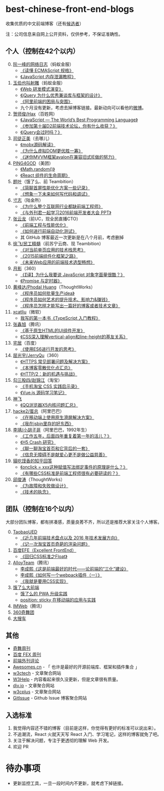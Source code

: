 # best-chinese-front-end-blogs

收集优质的中文前端博客（还有[候选者](./Candidates.md)）

注：公司信息来自网上公开资料，仅供参考，不保证准确性。

## 个人（控制在42个以内）

0. [阮一峰的网络日志](http://www.ruanyifeng.com/blog/javascript/)（蚂蚁金服）
    + [《读懂 ECMAScript 规格》](http://www.ruanyifeng.com/blog/2015/11/ecmascript-specification.html)
    + [《JavaScript 内存泄漏教程》](http://www.ruanyifeng.com/blog/2017/04/memory-leak.html)
0. [玉伯也叫射雕](https://github.com/lifesinger/blog/issues?q=is%3Aissue+is%3Aopen+sort%3Aupdated-desc)（蚂蚁金服）
    + [《Web 研发模式演变》](https://github.com/lifesinger/blog/issues/184)
    + [《jQuery 为什么优秀兼谈库与框架的设计》](https://github.com/lifesinger/blog/issues/114)
    + [《阿里前端的困局与突围》](https://github.com/lifesinger/blog/issues/141)
    + 九个月没有更新，考虑去掉博客链接。最新动向可以看他的[微博](http://weibo.com/u/1748374882)。
0. [贺师俊/Hax](https://github.com/hax/hax.github.com/issues)（百姓网）
    + [《JavaScript — The World’s Best Programming Language》](http://johnhax.net/2015/js-the-best/)
    + [《参加第十届D2前端技术论坛，你有什么收获？》](https://www.zhihu.com/question/38637676/answer/77889487)
    + [《jQuery会过时吗？》](https://www.zhihu.com/question/34892985/answer/60466608)
0. [司徒正美](http://www.cnblogs.com/rubylouvre/)（去哪儿）
    + [《mobx源码解读》](http://www.cnblogs.com/rubylouvre/p/6058045.html)
    + [《为什么虚拟DOM更优胜一筹》](http://www.cnblogs.com/rubylouvre/p/5012458.html) 
    + [《迷你MVVM框架avalon在兼容旧式IE做的努力》](http://www.cnblogs.com/rubylouvre/p/3598133.html)
0. [PING4GOD](http://pinggod.com/)（美团）
    + [《Math.random()》](http://pinggod.com/2016/Math-random/)
    + [《React 组件的生命周期》](http://pinggod.com/2015/React-%E7%BB%84%E4%BB%B6%E7%9A%84%E7%94%9F%E5%91%BD%E5%91%A8%E6%9C%9F/)
0. [题叶](https://segmentfault.com/u/jiyinyiyong/articles)（饿了么、前 Teambition）
    + [《简聊首屏性能优化方案一些记录》](https://segmentfault.com/a/1190000004287098) 
    + [《想象一下未来如何写代码和调试》](https://segmentfault.com/a/1190000003840866)
0. [寸志](https://www.zhihu.com/people/stein.cun/posts)（陆金所）
    + [《为什么整个互联网行业都缺前端工程师》](https://zhuanlan.zhihu.com/p/20598089)
    + [《与外刊君一起学习2016前端开发者大会 PPT》](https://zhuanlan.zhihu.com/p/20662724)
0. [张云龙](https://github.com/fouber/blog)（前UC，现全民直播CTO） 
    + [《前端工程与性能优化》](https://github.com/fouber/blog/issues/3) 
    + [《如何进行前端自动化测试》](https://github.com/fouber/blog/issues/7)
    + 其 GitHub 博客最近一次更新是在八个月前，考虑删掉
0. [徐飞/民工精髓](https://github.com/xufei/blog)（前苏宁云商、现 Teambition）
    + [《对当前单页应用的技术栈思考》](https://github.com/xufei/blog/issues/37)
    + [《2015前端组件化框架之路》](https://github.com/xufei/blog/issues/19) 
    + [《未来Web应用的前端技术选型畅想》](https://github.com/xufei/blog/issues/24)
0. [月影](https://www.h5jun.com/archives/)（360）
    + [《【译】为什么我要说 JavaScript 对象字面量很酷？》](https://www.h5jun.com/post/why-object-literals-in-javascript-are-cool.html)
    + [《Promise 与定时器》](https://www.h5jun.com/post/wait-promise.html)
0. [黄峰达/Phodal Huang](https://github.com/phodal/articles/issues)（ThoughtWorks）
    + [《程序员如何批量生产idea》](https://www.phodal.com/blog/how-to-create-ideas/)  
    + [《程序员如何艺术的提升技术、影响力&赚钱》](https://www.phodal.com/blog/how-to-make-money-and-improve-impact/)  
    + [《程序员怎样才能写出一篇好的博客或者技术文章》](https://www.phodal.com/blog/programmer-how-to-write-a-good-article/)
0. [xcatliu](http://blog.xcatliu.com/tags/JavaScript/)（微软）
    + [我写的第一本书《TypeScript 入门教程》](http://blog.xcatliu.com/2017/01/17/my_first_book/)
0. [张鑫旭](http://www.zhangxinxu.com/wordpress/)（腾讯）
    + [《基于原生HTML的UI组件开发》](http://www.zhangxinxu.com/wordpress/2016/01/development-of-ui-components-based-on-native-html/) 
    + [《CSS深入理解vertical-align和line-height的基友关系》](http://www.zhangxinxu.com/wordpress/2015/08/css-deep-understand-vertical-align-and-line-height/)
0. [宅居](http://otakustay.com/)（百度）
    + [《使用ES6进行开发的思考》](http://otakustay.com/es6-develop-overview/) 
0. [屈光宇/JerryQu](https://imququ.com/post/series.html)（360）
    + [《HTTPS 常见部署问题及解决方案》](https://imququ.com/post/troubleshooting-https.html)
    + [《本博客零散优化点汇总》](https://imququ.com/post/summary-of-my-blog-optimization.html) 
    + [《HTTP/2：新的机遇与挑战》](https://imququ.com/post/http2-new-opportunities-and-challenges.html)
0. [勾三股四/赵锦江](http://jiongks.name/)（淘宝）
    + [《手机淘宝 CSS 实践启示录》](http://jiongks.name/slides/css-memos/)
    + [《Vue.js 源码学习笔记》](http://jiongks.name/blog/vue-code-review/)
0. [神飞](https://www.qianduan.net/)
    + [《QQ浏览器X5内核问题汇总》](https://www.qianduan.net/qqliu-lan-qi-x5nei-he-wen-ti-hui-zong/)
0. [hacke2/蛋总](http://www.hacke2.cn/posts/)（阿里巴巴）
    + [《在移动端上使用原生滑屏解决方案》](http://www.hacke2.cn/scroll-in-uc/)
    + [《我在jsbin里存的好东西》](http://www.hacke2.cn/share-jsbin/)
0. [李靖/小胡子哥](http://barretlee.com/entry/)（阿里巴巴，1992年生）
    + [《工作五年，后面四年重复着第一年的活儿？》](http://barretlee.com/blog/2016/07/21/donnot-repeat-yourself/)
    + [《H5 Crash 研究》](http://barretlee.com/blog/2016/05/30/h5-crash-research/)
    + [《聊一聊淘宝首页和它背后的一套》](http://barretlee.com/blog/2016/06/02/thing-about-taobao-homepage/)
    + [《信息无障碍不是献爱心更不是做公益慈善》](http://barretlee.com/blog/2016/02/28/step-in-aria/)
0. [貘吃馍香的知乎回答](https://www.zhihu.com/people/tapir/answers)
    + [《onclick = xxx这种赋值写法绑定事件的原理是什么？》](https://www.zhihu.com/question/43728074/answer/96396431)
    + [《有哪些CSS标准是前端工程师很有必要研读的？》](https://www.zhihu.com/question/41191048/answer/90058208)
0. [邱俊涛](http://icodeit.org/blog/archives/)（ThoughtWorks）
    + [《为故障和失败做设计》](http://icodeit.org/2016/05/design-for-failure/)
    + [《技术的执念》](http://icodeit.org/2016/02/pitfall-of-technology/)

    

## 团队（控制在16个以内）

大部分团队博客，都有拼凑感，质量良莠不齐，所以还是推荐大家关注个人博客。


0. [TaobaoUED](http://taobaofed.org/categories/Web%E5%BC%80%E5%8F%91/)
    + [《近几年前端技术盘点以及 2016 年技术发展方向》](http://taobaofed.org/blog/2016/01/04/font-end-tech-inventory/)
    + [《记一次淘宝首页奇葩的渲染问题》](http://taobaofed.org/blog/2015/11/23/a-strange-bug-research-at-taobao-home-page/)
0. [百度EFE（Excellent FrontEnd）](http://efe.baidu.com/)
    + [《回归CSS标准之Float》](http://efe.baidu.com/blog/float/)
0. [AlloyTeam](http://www.alloyteam.com/)（腾讯）
    + [李成熙《这是前端最好的时代——论前端的“三化”建设》](https://github.com/lcxfs1991/blog/issues/3)
    + [李成熙《如何写一个webpack插件（一）》](https://github.com/lcxfs1991/blog/issues/1)
    + [《我就是要用CSS实现》](http://www.alloyteam.com/2016/01/let-see-css-world/)
0. [饿了么大前端](https://fe.ele.me/)
   + [饿了么的 PWA 升级实践](https://zhuanlan.zhihu.com/p/27853228)
   + [position: sticky 在移动端的应用与实践](https://fe.ele.me/position-sticky-zai-yi-dong-duan-de-ying-yong-yu-shi-jian/)
0. [IMWeb](http://imweb.io/)（腾讯）
0. [360奇舞团](http://www.75team.com/)
0. [大搜车](http://f2e.souche.com/blog/)

## 其他

+ [奇舞周刊](http://www.75team.com/weekly/)
+ [百度 FEX 周刊](http://fex.baidu.com/weekly/)
+ [前端外刊评论](http://qianduan.guru/)
+ [Awesomes.cn](https://www.awesomes.cn/) - 「 也许是最好的开源前端库、框架和插件集合 」
+ [w3ctech](http://www.w3ctech.com/) - 文章聚合网站
+ [W3Help](http://w3help.org/zh-cn/home/compatibility.html) - 内容看起来很久没更新，但是文章很有质量。 
+ [div.io](http://div.io/#/welcome) - 文章聚合网站
+ [w3cplus](http://www.w3cplus.com/) - 文章聚合网站
+ [GitIssue](https://gitissue.com) - Github Issue 博客聚合网站
 

## 入选标准

1. 我觉得内容还不错的博客（目前是这样，你觉得有更好的标准可以说出来）。
2. 不追潮流，React 火就天天写 React 入门、学习笔记，这样的博客就免了吧。
3. 关注于解决问题，专注于更透彻的理解 Web 开发。
4. 欢迎 PR

# 待办事项

+ 更新监控工具，一旦一段时间内不更新，就考虑下掉链接。
